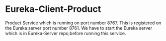 # Eureka-Client-Product

Product Service which is running on port number 8767.
This is registered on the Eureka server port number 8761.
We have to start the Eureka server which is in Eureka-Server repo,before running this service.
